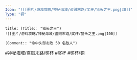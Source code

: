 ```yaml
---
Icon: "![[图片/游戏攻略/神秘海域/盗贼末路/奖杯/猎头之王.png|30]]"
Type: "铜"
---
```

```ad-common-bronze-trophy
title: (Title:: "猎头之王")
![[图片/游戏攻略/神秘海域/盗贼末路/奖杯/猎头之王.png|100]]

(Comment:: "命中头部击败 50 名敌人")
```

#神秘海域/盗贼末路/奖杯 #奖杯 #奖杯/铜
